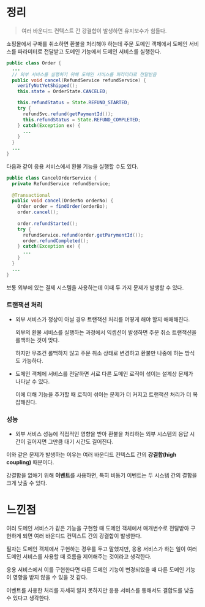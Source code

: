 # 정리

> 여러 바운디드 컨텍스트 간 강결합이 발생하면 유지보수가 힘들다.



쇼핑몰에서 구매를 취소하면 환불을 처리해야 하는데 주문 도메인 객체에서 도메인 서비스를 파라미터로 전달받고 도메인 기능에서 도메인 서비스를 실행한다.

```java
public class Order {
  ...
  // 외부 서비스를 실행하기 위해 도메인 서비스를 파라미터로 전달받음
  public void cancel(RefundService refundService) {
    verifyNotYetShipped();
    this.state = OrderState.CANCELED;

    this.refundStatus = State.REFUND_STARTED;
    try {
      refundSvc.refund(getPaymentId());
      this.refundStatus = State.REFUND_COMPLETED;
    } catch(Exception ex) {
      ...
    }
  }
  ...
}
```

다음과 같이 응용 서비스에서 환불 기능을 실행할 수도 있다.

```java
public class CancelOrderService {
  private RefundService refundService;
  
  @Transactional
  public void cancel(OrderNo orderNo) {
    Order order = findOrder(orderBo);
    order.cancel();
    
    order.refundStarted();
    try {
      refundService.refund(order.getParymentId());
      order.refundCompleted();
    } catch(Exception ex) {
      ...
    }
  }
  ...
}
```



보통 외부에 있는 결제 시스템을 사용하는데 이때 두 가지 문제가 발생할 수 있다.

### 트랜잭션 처리

- 외부 서비스가 정상이 아닐 경우 트랜잭션 처리를 어떻게 해야 할지 애매해진다.

  외부의 환불 서비스를 실행하는 과정에서 익셉션이 발생하면 주문 취소 트랜잭션을 롤백하는 것이 맞다.

  하지만 무조건 롤백하지 않고 주문 취소 상태로 변경하고 환불만 나중에 하는 방식도 가능하다.



- 도메인 객체에 서비스를 전달하면 서로 다른 도메인 로직이 섞이는 설계상 문제가 나타날 수 있다.

  이에 더해 기능을 추가할 때 로직이 섞이는 문제가 더 커지고 트랜잭션 처리가 더 복잡해진다.



### 성능

- 외부 서비스 성능에 직접적인 영향을 받아 환불을 처리하는 외부 시스템의 응답 시간이 길어지면 그만큼 대기 시간도 길어진다.



이와 같은 문제가 발생하는 이유는 여러 바운디드 컨텍스트 간의 **강결합(high coupling)** 때문이다.

강결합을 없애기 위해 **이벤트**를 사용하면, 특히 비동기 이벤트는 두 시스템 간의 결합을 크게 낮출 수 있다.



# 느낀점

여러 도메인 서비스가 같은 기능을 구현할 때 도메인 객체에서 매개변수로 전달받아 구현하게 되면 여러 바운디드 컨텍스트 간의 강결합이 발생한다.

필자는 도메인 객체에서 구현하는 경우를 두고 말했지만, 응용 서비스가 하는 일이 여러 도메인 서비스를 사용할 때 흐름을 제어해주는 것이라고 생각한다.

응용 서비스에서 이를 구현한다면 다른 도메인 기능이 변경되었을 때 다른 도메인 기능이 영향을 받지 않을 수 있을 것 같다.

이벤트를 사용한 처리를 자세히 알지 못하지만 응용 서비스를 통해서도 결합도를 낮출 수 있다고 생각한다.